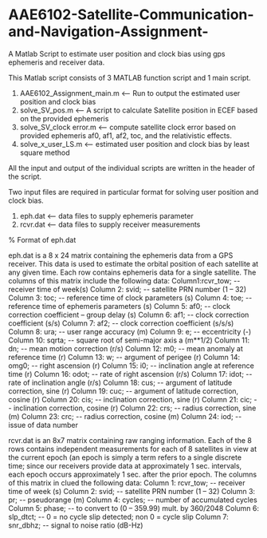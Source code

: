 # AAE6102-Satellite-Communication-and-Navigation-Assignment-
A Matlab Script to estimate user position and clock bias using gps ephemeris and receiver data.

This Matlab script consists of 3 MATLAB function script and 1 main script.
1. AAE6102_Assignment_main.m <-- Run to output the estimated user position and clock bias
2. solve_SV_pos.m <-- A script to calculate Satellite position in ECEF based on the provided ephemeris
3. solve_SV_clock error.m <-- compute satellite clock error based on provided ephemeris af0, af1, af2, toc, and the relativistic effects.
4. solve_x_user_LS.m <-- estimated user position and clock bias by least square method

All the input and output of the individual scripts are written in the header of the script.

Two input files are required in particular format for solving user position and clock bias.
1. eph.dat <-- data files to supply ephemeris parameter
2. rcvr.dat <-- data files to supply receiver measurements

% Format of eph.dat

eph.dat is a 8 x 24 matrix containing the ephemeris data from a GPS receiver. This data is used to
estimate the orbital position of each satellite at any given time. Each row contains ephemeris data for a
single satellite. The columns of this matrix include the following data:
Column1:rcvr_tow; --receiver time of week(s)
Column 2: svid; -- satellite PRN number (1 – 32)
Column 3: toc; -- reference time of clock parameters (s)
Column 4: toe; -- reference time of ephemeris parameters (s)
Column 5: af0; -- clock correction coefficient – group delay (s)
Column 6: af1; -- clock correction coefficient (s/s)
Column 7: af2; -- clock correction coefficient (s/s/s)
Column 8: ura; -- user range accuracy (m)
Column 9: e; -- eccentricity (-)
Column 10: sqrta; -- square root of semi-major axis a (m**1/2)
Column 11: dn; -- mean motion correction (r/s)
Column 12: m0; -- mean anomaly at reference time (r)
Column 13: w; -- argument of perigee (r)
Column 14: omg0; -- right ascension (r)
Column 15: i0; -- inclination angle at reference time (r)
Column 16: odot; -- rate of right ascension (r/s)
Column 17: idot; -- rate of inclination angle (r/s)
Column 18: cus; -- argument of latitude correction, sine (r)
Column 19: cuc; -- argument of latitude correction, cosine (r)
Column 20: cis; -- inclination correction, sine (r)
Column 21: cic; -- inclination correction, cosine (r)
Column 22: crs; -- radius correction, sine (m)
Column 23: crc; -- radius correction, cosine (m)
Column 24: iod; -- issue of data number

rcvr.dat is an 8x7 matrix containing raw ranging information. Each of the 8 rows contains independent
measurements for each of 8 satellites in view at the current epoch (an epoch is simply a term refers to a
single discrete time; since our receivers provide data at approximately 1 sec. intervals, each epoch
occurs approximately 1 sec. after the prior epoch.
The columns of this matrix in clued the following data:
Column 1: rcvr_tow; -- receiver time of week (s)
Column 2: svid; -- satellite PRN number (1 – 32)
Column 3: pr; -- pseudorange (m)
Column 4: cycles; -- number of accumulated cycles
Column 5: phase; -- to convert to (0 – 359.99) mult. by 360/2048
Column 6: slp_dtct; -- 0 = no cycle slip detected; non 0 = cycle slip
Column 7: snr_dbhz; -- signal to noise ratio (dB-Hz)

